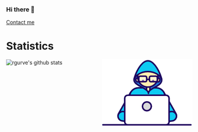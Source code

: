 ### Hi there 👋

<!--
**rgurve/rgurve** is a ✨ _special_ ✨ repository because its `README.md` (this file) appears on your GitHub profile.

Here are some ideas to get you started:

- 🔭 I’m currently working on ...
- 🌱 I’m currently learning ...
- 👯 I’m looking to collaborate on ...
- 🤔 I’m looking for help with ...
- 💬 Ask me about ...
- 📫 How to reach me: ...
- 😄 Pronouns: ...
- ⚡ Fun fact: ...
-->
<a href="https://github.com/rgurve">Contact me</a>
# Statistics #

![rgurve's github stats](https://github-readme-stats.vercel.app/api?username=rgurve&hide=["issues"]&show_icons=true)
<img align="right" src="https://raw.githubusercontent.com/SujanSharma07/SujanSharma07/master/Assets/Developer.gif"/>

